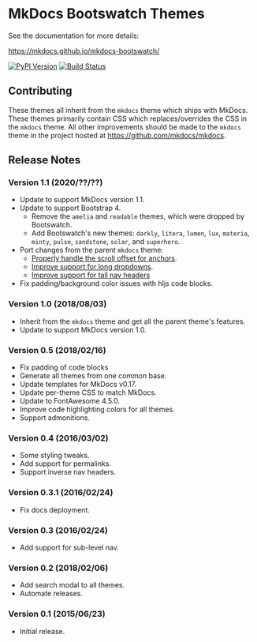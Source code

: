 # MkDocs Bootswatch Themes

See the documentation for more details:

https://mkdocs.github.io/mkdocs-bootswatch/

[![PyPI Version][pypi-v-image]][pypi-v-link]
[![Build Status][travis-image]][travis-link]

[pypi-v-image]: https://img.shields.io/pypi/v/mkdocs-bootswatch.svg
[pypi-v-link]: https://pypi.python.org/pypi/mkdocs-bootswatch
[travis-image]: https://img.shields.io/travis/mkdocs/mkdocs-bootswatch/master.svg
[travis-link]: https://travis-ci.org/mkdocs/mkdocs-bootswatch

## Contributing

These themes all inherit from the `mkdocs` theme which ships with MkDocs. These
themes primarily contain CSS which replaces/overrides the CSS in the `mkdocs`
theme.  All other improvements should be made to the `mkdocs` theme in the
project hosted at <https://github.com/mkdocs/mkdocs>.

## Release Notes

### Version 1.1 (2020/??/??)

* Update to support MkDocs version 1.1.
* Update to support Bootstrap 4.
    * Remove the `amelia` and `readable` themes, which were dropped by Bootswatch.
    * Add Bootswatch's new themes: `darkly`, `litera`, `lumen`, `lux`, `materia`,
      `minty`, `pulse`, `sandstone`, `solar`, and `superhero`.
* Port changes from the parent `mkdocs` theme:
    * [Properly handle the scroll offset for anchors](https://github.com/mkdocs/mkdocs/pull/1935).
    * [Improve support for long dropdowns](https://github.com/mkdocs/mkdocs/pull/1967).
    * [Improve support for tall nav headers](https://github.com/mkdocs/mkdocs/pull/1969)
* Fix padding/background color issues with hljs code blocks.

### Version 1.0 (2018/08/03)

* Inherit from the `mkdocs` theme and get all the parent theme's features.
* Update to support MkDocs version 1.0.

### Version 0.5 (2018/02/16)

* Fix padding of code blocks
* Generate all themes from one common base.
* Update templates for MkDocs v0.17.
* Update per-theme CSS to match MkDocs.
* Update to FontAwesome 4.5.0.
* Improve code highlighting colors for all themes.
* Support admonitions.

### Version 0.4 (2016/03/02)

* Some styling tweaks.
* Add support for permalinks.
* Support inverse nav headers.

### Version 0.3.1 (2016/02/24)

* Fix docs deployment.

### Version 0.3 (2016/02/24)

* Add support for sub-level nav.

### Version 0.2 (2018/02/06)

* Add search modal to all themes.
* Automate releases.

### Version 0.1 (2015/06/23)

* Initial release.
